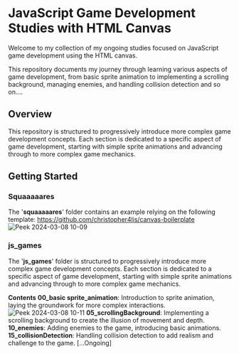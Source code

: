 # JavaScript Game Development Studies with HTML Canvas

Welcome to my collection of my ongoing studies focused on JavaScript game development using the HTML canvas. 

This repository documents my journey through learning various aspects of game development, 
from basic sprite animation to implementing a scrolling background, managing enemies, and handling collision detection and so on....

## Overview

This repository is structured to progressively introduce more complex game development concepts. 
Each section is dedicated to a specific aspect of game development, starting with simple sprite animations and advancing through to more complex game mechanics.

## Getting Started

### Squaaaaares
The '**squaaaaares**' folder contains an example relying on the following template: https://github.com/christopher4lis/canvas-boilerplate
![Peek 2024-03-08 10-09](https://github.com/LeonardoSer/CanvasGameDevJourney/assets/80627086/e3c7d5a4-2a0b-4226-9f43-8e8b335bb05d)

### js_games

The '**js_games**' folder is structured to progressively introduce more complex game development concepts. Each section is dedicated to a specific aspect of game development, starting with simple sprite animations and advancing through to more complex game mechanics.

**Contents**
    **00_basic sprite_animation**: Introduction to sprite animation, laying the groundwork for more complex interactions.
      ![Peek 2024-03-08 10-11](https://github.com/LeonardoSer/CanvasGameDevJourney/assets/80627086/35f449ae-1de0-4371-bcf0-1ae11f14673a)
    **05_scrollingBackground**: Implementing a scrolling background to create the illusion of movement and depth.
    **10_enemies**: Adding enemies to the game, introducing basic animations.
    **15_collisionDetection**: Handling collision detection to add realism and challenge to the game. [...Ongoing]

    
